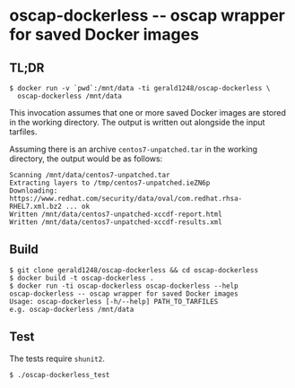 # oscap-dockerless -- oscap wrapper for saved Docker images

## TL;DR
```
$ docker run -v `pwd`:/mnt/data -ti gerald1248/oscap-dockerless \
  oscap-dockerless /mnt/data
```
This invocation assumes that one or more saved Docker images are stored in the working directory. The output is written out alongside the input tarfiles.

Assuming there is an archive `centos7-unpatched.tar` in the working directory, the output would be as follows:
```
Scanning /mnt/data/centos7-unpatched.tar
Extracting layers to /tmp/centos7-unpatched.ieZN6p
Downloading: https://www.redhat.com/security/data/oval/com.redhat.rhsa-RHEL7.xml.bz2 ... ok
Written /mnt/data/centos7-unpatched-xccdf-report.html
Written /mnt/data/centos7-unpatched-xccdf-results.xml
```

## Build
```
$ git clone gerald1248/oscap-dockerless && cd oscap-dockerless
$ docker build -t oscap-dockerless .
$ docker run -ti oscap-dockerless oscap-dockerless --help
oscap-dockerless -- oscap wrapper for saved Docker images
Usage: oscap-dockerless [-h/--help] PATH_TO_TARFILES
e.g. oscap-dockerless /mnt/data
```

## Test
The tests require `shunit2`.
```
$ ./oscap-dockerless_test
```
